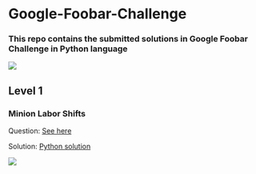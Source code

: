 # Google-Foobar-Challenge

### This repo contains the submitted solutions in Google Foobar Challenge in Python language

![](https://github.com/chandrikadeb7/Google-Foobar-Challenge/blob/master/Pic01.png)


## Level 1
### Minion Labor Shifts

Question: [See here](https://github.com/chandrikadeb7/Google-Foobar-Challenge/blob/master/Level-1/Minion%20Labor%20Shifts/Question.md)

Solution: [Python solution](https://github.com/chandrikadeb7/Google-Foobar-Challenge/blob/master/Level-1/Minion%20Labor%20Shifts/Solution.py)

![](https://github.com/chandrikadeb7/Google-Foobar-Challenge/blob/master/Pic02.png)

